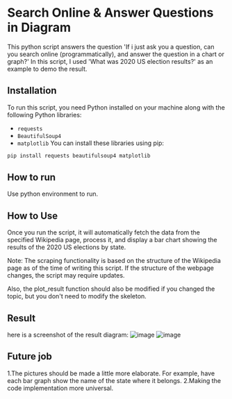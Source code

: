 # Search Online & Answer Questions in Diagram
This python script answers the question 'If i just ask you a question, can you search online (programmatically), and answer the question in a chart or graph?' In this script, I used 'What was 2020 US election results?' as an example to demo the result.

## Installation
To run this script, you need Python installed on your machine along with the following Python libraries:
- `requests`
- `BeautifulSoup4`
- `matplotlib`
You can install these libraries using pip:
```bash
pip install requests beautifulsoup4 matplotlib
```
## How to run
Use python environment to run.

## How to Use
Once you run the script, it will automatically fetch the data from the specified Wikipedia page, process it, and display a bar chart showing the results of the 2020 US elections by state.

Note: The scraping functionality is based on the structure of the Wikipedia page as of the time of writing this script. If the structure of the webpage changes, the script may require updates.

Also, the plot_result function should also be modified if you changed the topic, but you don't need to modify the skeleton.
## Result
here is a screenshot of the result diagram:
![image](https://github.com/Erixcai/HomeTakeTask/assets/116468493/b7e64ed1-c8c2-43b2-b29a-9e8bc3a8585a)
![image](https://github.com/Erixcai/HomeTakeTask/assets/116468493/8a65a342-83d2-4aa1-8450-31eecde6e5ee)


## Future job
1.The pictures should be made a little more elaborate. For example, have each bar graph show the name of the state where it belongs.
2.Making the code implementation more universal.
